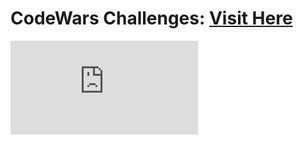 # CodeWars Challenges: <a target="_blank" href="https://www.codewars.com/users/dreymotoh" >Visit Here</a>

![alt tag](https://github.com/dreymoreau/coding-challenges/blob/main/codewars-readme.pdf)
